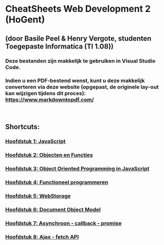 # CheatSheets Web Development 2 (HoGent) 
## (door Basile Peel & Henry Vergote, studenten Toegepaste Informatica (TI 1.08))
### Deze bestanden zijn makkelijk te gebruiken in Visual Studio Code. 
### Indien u een PDF-bestend wenst, kunt u deze makkelijk converteren via deze website (opgepast, de originele lay-out kan wijzigen tijdens dit proces): https://www.markdowntopdf.com/
<br>

## Shortcuts:
### [Hoofdstuk 1: JavaScript](Hoofdstuk_1.md)
### [Hoofdstuk 2: Objecten en Functies](Hoofdstuk_2.md)
### [Hoofdstuk 3: Object Oriented Programming in JavaScript](Hoofdstuk_3.md)
### [Hoofdstuk 4: Functioneel programmeren](Hoofdstuk_4.md)
### [Hoofdstuk 5: WebStorage](Hoofdstuk_5.md)
### [Hoofdstuk 6: Document Object Model](Hoofdstuk_6.md)
### [Hoofdstuk 7: Asynchroon - callback - promise](Hoofdstuk_7.md)
### [Hoofdstuk 8: Ajax - fetch API](Hoofdstuk_8.md)
